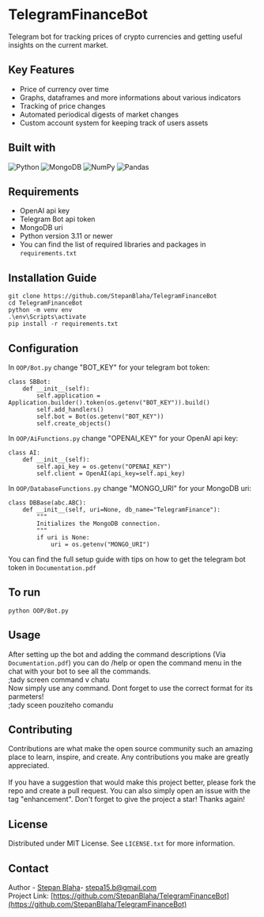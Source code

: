 # TelegramFinanceBot
Telegram bot for tracking prices of crypto currencies and getting useful insights on the current market.

## Key Features
- Price of currency over time
- Graphs, dataframes and more informations about various indicators
- Tracking of price changes
- Automated periodical digests of market changes 
- Custom account system for keeping track of users assets
  
## Built with
![Python](https://img.shields.io/badge/python-3670A0?style=for-the-badge&logo=python&logoColor=ffdd54)
![MongoDB](https://img.shields.io/badge/MongoDB-%234ea94b.svg?style=for-the-badge&logo=mongodb&logoColor=white)
![NumPy](https://img.shields.io/badge/numpy-%23013243.svg?style=for-the-badge&logo=numpy&logoColor=white)
![Pandas](https://img.shields.io/badge/pandas-%23150458.svg?style=for-the-badge&logo=pandas&logoColor=white)

## Requirements
- OpenAI api key
- Telegram Bot api token
- MongoDB uri
- Python version 3.11 or newer
- You can find the list of required libraries and packages in `requirements.txt`

## Installation Guide
```
git clone https://github.com/StepanBlaha/TelegramFinanceBot
cd TelegramFinanceBot
python -m venv env
.\env\Scripts\activate
pip install -r requirements.txt
```

## Configuration
In `OOP/Bot.py` change "BOT_KEY" for your telegram bot token:
```
class SBBot:
    def __init__(self):
        self.application = Application.builder().token(os.getenv("BOT_KEY")).build()
        self.add_handlers()
        self.bot = Bot(os.getenv("BOT_KEY"))
        self.create_objects()
```
In `OOP/AiFunctions.py` change "OPENAI_KEY" for your OpenAI api key:
```
class AI:
    def __init__(self):
        self.api_key = os.getenv("OPENAI_KEY")
        self.client = OpenAI(api_key=self.api_key)
```
In `OOP/DatabaseFunctions.py` change "MONGO_URI" for your MongoDB uri:
```
class DBBase(abc.ABC):
    def __init__(self, uri=None, db_name="TelegramFinance"):
        """
        Initializes the MongoDB connection.
        """
        if uri is None:
            uri = os.getenv("MONGO_URI")
```
You can find the full setup guide with tips on how to get the telegram bot token in `Documentation.pdf`

## To run
```
python OOP/Bot.py
```

## Usage
After setting up the bot and adding the command descriptions (Via `Documentation.pdf`) you can do /help or open the command menu in the chat with your bot to see all the commands.<br>
;tady screen command v chatu<br>
Now simply use any command. Dont forget to use the correct format for its parmeters!<br>
;tady sceen pouziteho comandu

## Contributing
Contributions are what make the open source community such an amazing place to learn, inspire, and create. Any contributions you make are greatly appreciated.
<br>
<br>
If you have a suggestion that would make this project better, please fork the repo and create a pull request. You can also simply open an issue with the tag "enhancement". Don't forget to give the project a star! Thanks again!

## License
Distributed under MIT License. See `LICENSE.txt` for more information. 

## Contact
Author - [Stepan Blaha](https://github.com/StepanBlaha)- stepa15.b@gmail.com<br>
Project Link: [https://github.com/StepanBlaha/TelegramFinanceBot](https://github.com/StepanBlaha/TelegramFinanceBot)
